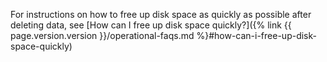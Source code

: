 For instructions on how to free up disk space as quickly as possible after deleting data, see [How can I free up disk space quickly?]({% link {{ page.version.version }}/operational-faqs.md %}#how-can-i-free-up-disk-space-quickly)
